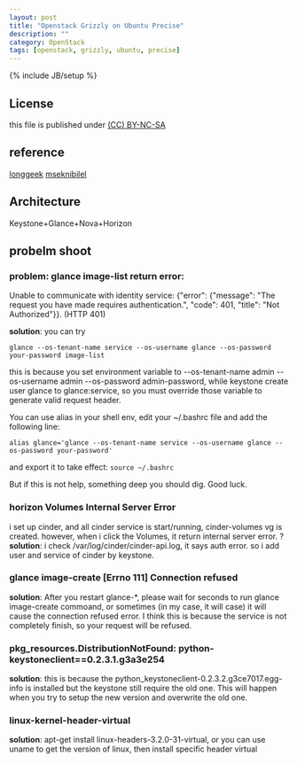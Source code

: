 ```yaml
---
layout: post
title: "Openstack Grizzly on Ubuntu Precise"
description: ""
category: OpenStack
tags: [openstack, grizzly, ubuntu, precise]
---
```

{% include JB/setup %}
## License
this file is published under [(CC) BY-NC-SA](http://creativecommons.org/licenses/by-nc-sa/3.0/)

## reference
[longgeek](http://longgeek.com/2013/03/11/openstack-grizzly-g3-for-ubuntu-12-04-all-in-one-installation/)
[mseknibilel](https://github.com/mseknibilel/OpenStack-Grizzly-Install-Guide)

## Architecture
Keystone+Glance+Nova+Horizon

## probelm shoot
### problem: glance image-list return error:
Unable to communicate with identity service: {"error": {"message": "The request you have made requires authentication.", "code": 401, "title": "Not Authorized"}}. (HTTP 401)

**solution**: you can try

    glance --os-tenant-name service --os-username glance --os-password your-password image-list

this is because you set environment variable to --os-tenant-name admin --os-username admin --os-password admin-password, while keystone create user glance to glance:service, so you must override those variable to generate valid request header.

You can use alias in your shell env, edit your ~/.bashrc file and add the following line:

    alias glance='glance --os-tenant-name service --os-username glance --os-password your-password'

and export it to take effect: `source ~/.bashrc`

But if this is not help, something deep you should dig. Good luck.

### horizon Volumes Internal Server Error
i set up cinder, and all cinder service is start/running, cinder-volumes vg is created. however, when i click the Volumes, it return internal server error.
?**solution**: i check /var/log/cinder/cinder-api.log, it says auth error. so i add user and service of cinder by keystone.

### glance image-create [Errno 111] Connection refused
**solution**: After you restart glance-*, please wait for seconds to run glance image-create commoand, or sometimes (in my case, it will case) it will cause the connection refused error. I think this is because the service is not completely finish, so your request will be refused.

### pkg_resources.DistributionNotFound: python-keystoneclient==0.2.3.1.g3a3e254
**solution**: this is because the python_keystoneclient-0.2.3.2.g3ce7017.egg-info is installed but the keystone still require the old one. This will happen when you try to setup the new version and overwrite the old one.

### linux-kernel-header-virtual
**solution**: apt-get install linux-headers-3.2.0-31-virtual, or you can use uname to get the version of linux, then install specific header virtual
